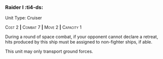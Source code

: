 ### **Raider I** :ti4-ds:

Unit Type: Cruiser 

<span style="font-variant:small-caps;">Cost</span> 2 __|__ <span style="font-variant:small-caps;">Combat</span> 7 __|__ <span style="font-variant:small-caps;">Move</span> 2 __|__ <span style="font-variant:small-caps;">Capacity</span> 1

During a round of space combat, if your opponent cannot declare a retreat, hits produced by this ship must be assigned to non-fighter ships, if able.

This unit may only transport ground forces.